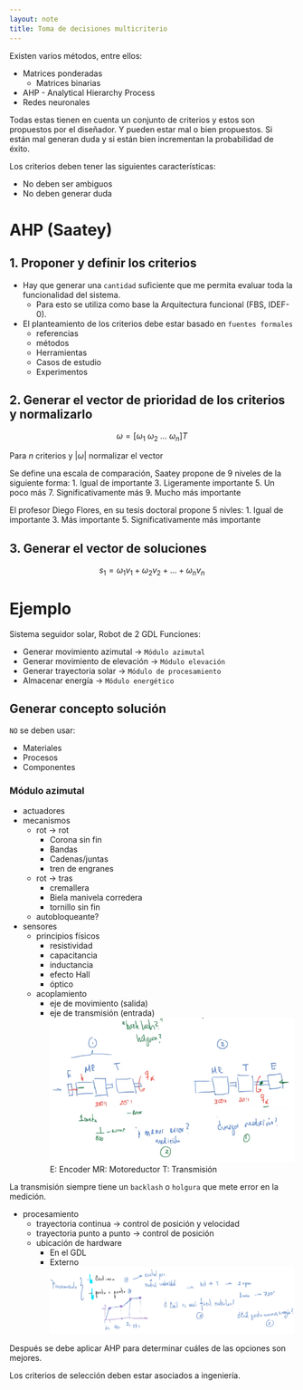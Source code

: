 ```yaml
---
layout: note
title: Toma de decisiones multicriterio
---
```


Existen varios métodos, entre ellos:
* Matrices ponderadas
	* Matrices binarias
* AHP - Analytical Hierarchy Process
* Redes neuronales

Todas estas tienen en cuenta un conjunto de criterios y estos son propuestos por el diseñador. Y pueden estar mal o bien propuestos. Si están mal generan duda y si están bien incrementan la probabilidad de éxito.

Los criterios deben tener las siguientes características:
* No deben ser ambiguos
* No deben generar duda

# AHP (Saatey)
## 1. Proponer y definir los criterios
* Hay que generar una `cantidad` suficiente que me permita evaluar toda la funcionalidad del sistema.
	* Para esto se utiliza como base la Arquitectura funcional (FBS, IDEF-0).
* El planteamiento de los criterios debe estar basado en `fuentes formales`
	* referencias
	* métodos
	* Herramientas
	* Casos de estudio
	* Experimentos
	
## 2. Generar el vector de prioridad de los criterios y normalizarlo

$$
\omega = [\omega_1\ \omega_2\ \ldots\ \omega_n]T
$$


Para $n$ criterios y $|\omega|$ normalizar el vector

Se define una escala de comparación, Saatey propone de 9 niveles de la siguiente forma:
$1$. Igual de importante
$3$. Ligeramente importante
$5$. Un poco más
$7$. Significativamente más
$9$. Mucho más importante

El profesor Diego Flores, en su tesis doctoral propone 5 nivles:
$1$. Igual de importante
$3$. Más importante
$5$. Significativamente más importante

## 3. Generar el vector de soluciones

$$
s_1 = \omega_1 v_1 + \omega_2 v_2 + \ldots + \omega_n v_n
$$


# Ejemplo
Sistema seguidor solar, Robot de 2 GDL
Funciones:
* Generar movimiento azimutal $\to$ `Módulo azimutal`
* Generar movimiento de elevación $\to$ `Módulo elevación`
* Generar trayectoria solar $\to$ `Módulo de procesamiento`
* Almacenar energía $\to$ `Módulo energético`

## Generar concepto solución
`NO` se deben usar:
* Materiales
* Procesos
* Componentes

### Módulo azimutal
* actuadores
* mecanismos
	* rot $\to$ rot
		* Corona sin fin
		* Bandas
		* Cadenas/juntas
		* tren de engranes
	* rot $\to$ tras
		* cremallera
		* Biela manivela corredera
		* tornillo sin fin
	* autobloqueante?
* sensores
	* principios físicos
		* resistividad
		* capacitancia
		* inductancia
		* efecto Hall
		* óptico
	* acoplamiento
		* eje de movimiento (salida)
		* eje de transmisión (entrada)
![6e3b36662fbea4409baff78e47d8f4cc.png](../../img/59bc852ab2a340f6848bb88612854d74.png)
E: Encoder
MR: Motoreductor
T: Transmisión

La transmisión siempre tiene un `backlash` o `holgura` que mete error en la medición.

* procesamiento
	* trayectoria continua $\to$ control de posición y velocidad
	* trayectoria punto a punto $\to$ control de posición
	* ubicación de hardware
		* En el GDL
		* Externo
![328b059c0a5679c11bffa81aa26418a0.png](../../img/101ae7ed740b44e3b2119e79a5aaf98a.png)

Después se debe aplicar AHP para determinar cuáles de las opciones son mejores.

Los criterios de selección deben estar asociados a ingeniería.


